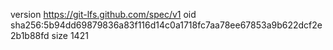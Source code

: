 version https://git-lfs.github.com/spec/v1
oid sha256:5b94dd69879836a83f116d14c0a1718fc7aa78ee67853a9b622dcf2e2b1b88fd
size 1421
